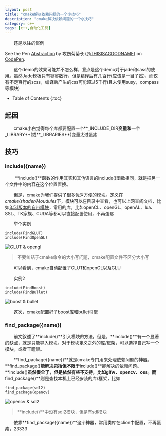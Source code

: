 ```yaml
---
layout: post
title: "cmake解决依赖问题的一个小技巧"
description: "cmake解决依赖问题的一个小技巧"
category: c++
tags: [c++,自动化工具]
---
```


&#160; &#160; &#160; &#160;还是以往的惯例

<p data-height="268" data-theme-id="0" data-slug-hash="QNqZvq" data-default-tab="result" data-user="THISISAGOODNAME" class="codepen">See the Pen <a href="http://codepen.io/THISISAGOODNAME/pen/QNqZvq/">Abstraction</a> by 攻伤菊菊长 (<a href="http://codepen.io/THISISAGOODNAME">@THISISAGOODNAME</a>) on <a href="http://codepen.io">CodePen</a>.</p>
<script async src="//s.codepen.io/assets/embed/ei.js"></script>

&#160; &#160; &#160; &#160;这个demo的效果可能并不怎么样，重点是这个demo对于jade和sass的使用。虽然Jade模板只有寥寥数行，但是编译后有几百行(应该是一目了然)，而仅有不足百行的scss，编译后产生的css可能超过5千行(且未使用susy，compass等模块)

<!-- more -->

* Table of Contents
{:toc}

## 起因

&#160; &#160; &#160; &#160;cmake小白觉得每个库都要配置一个**\_INCLUDE\_DIR**变量和一个**\_LIBRARY**(或**\_LIBRARIES**)变量太过蛋疼

## 技巧

### include({name})

&#160; &#160; &#160; &#160; **include()**函数的作用其实和其他语言的include()函数相同，就是把另一个文件中的内容在这个位置置换。

&#160; &#160; &#160; &#160;但是，cmake为我们提供了很多优秀方便的模块。定义在*cmake/shader/Moudules*下，模块可以在目录中查看，也可以上网查阅文档，比如[3.5.1版本的自带模块](https://cmake.org/cmake/help/v3.5/manual/cmake-modules.7.html)，常用的库，比如openCL、openGL、openAL、lua、SSL、TK家族、CUDA等都可以直接配置使用，不再蛋疼

&#160; &#160; &#160; &#160;举个实例

<pre><code>include(FindGLUT)
include(FindOpenGL)</code></pre>

![GLUT & opengl](http://7xqrar.com1.z0.glb.clouddn.com/QQ20160403-0@2x.png)

> 不要纠结于cmake命令的大小写问题，cmake配置文件不区分大小写

&#160; &#160; &#160; &#160;可以看到，cmake自动配置了GLUT和openGL以及GLU

&#160; &#160; &#160; &#160;实例2

<pre><code>include(FindBoost)
include(FindBullet)</code></pre>

![boost & bullet](http://7xqrar.com1.z0.glb.clouddn.com/QQ20160403-1@2x.png)

&#160; &#160; &#160; &#160;这次，cmake配置好了boost库和bullet引擎

### find_package({name})

&#160; &#160; &#160; &#160;前文叙述了**include()**引入模块的方法，但是，**include()**有一个显著的缺点，就是只能导入模块。对于模块定义之外的库/框架，可以选择自己写一个模块，或者干瞪眼。

&#160; &#160; &#160; &#160;**find_package({name})**就是cmake专门用来处理依赖问题的神器。**find_package()**能解决包括但不限于**include()**能解决的依赖问题。**include()**虽然很全了，但是依然有些不支持，比如glfw、opencv、oss。而**find_package()**则是查找本机上已经安装的库/框架，比如

<pre><code>find_package(sdl2)
find_package(opencv)</code></pre>

![opencv & sdl2](http://7xqrar.com1.z0.glb.clouddn.com/QQ20160403-2@2x.png)

> **include()**中没有sdl2模块，但是有sdl模块

&#160; &#160; &#160; &#160;依靠**find_package({name})**这个神器，常用类库在clion中配置，不再蛋疼，23333